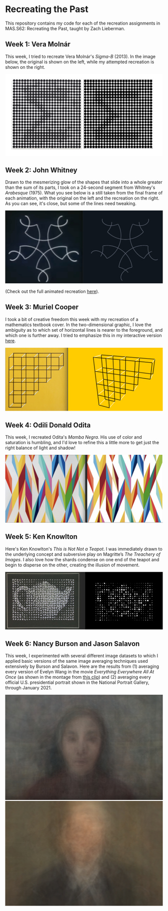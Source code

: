 # Recreating the Past
This repository contains my code for each of the recreation assignments in MAS.S62: Recreating the Past, taught by Zach Lieberman. 

## Week 1: Vera Molnár
This week, I tried to recreate Vera Molnár's *Sigma-B* (2013). In the image below, the original is shown on the left, while my attempted recreation is shown on the right. 

![A side-by-side of the original and recreated artworks](https://github.com/jessicashand/recreatingthepast/blob/main/recreations/molnar_sidebyside.png)

## Week 2: John Whitney
Drawn to the mesmerizing glow of the shapes that slide into a whole greater than the sum of its parts, I took on a 24-second segment from Whitney's *Arabesque* (1975). What you see below is a still taken from the final frame of each animation, with the original on the left and the recreation on the right. As you can see, it's close, but some of the lines need tweaking. 

![A side-by-side of the original and recreated artworks](https://github.com/jessicashand/recreatingthepast/blob/main/recreations/whitney_sidebyside.png)

(Check out the full animated recreation [here](https://github.com/jessicashand/recreatingthepast/blob/main/recreations/whitney_recreation.mov)).

## Week 3: Muriel Cooper
I took a bit of creative freedom this week with my recreation of a mathematics textbook cover. In the two-dimensional graphic, I love the ambiguity as to which set of horizontal lines is nearer to the foreground, and which one is further away. I tried to emphasize this in my interactive version [here](https://github.com/jessicashand/recreatingthepast/blob/main/recreations/3d.mov).

![A side-by-side of the original and recreated artworks](https://github.com/jessicashand/recreatingthepast/blob/main/recreations/cooper_sidebyside.png)

## Week 4: Odili Donald Odita
This week, I recreated Odita's _Mamba Negra_. His use of color and saturation is humbling, and I'd love to refine this a little more to get just the right balance of light and shadow! 

![A side-by-side of the original and recreated artworks](https://github.com/jessicashand/recreatingthepast/blob/main/recreations/odita_sidebyside.png)

## Week 5: Ken Knowlton
Here's Ken Knowlton's _This is Not Not a Teapot_. I was immediately drawn to the underlying concept and subversive play on Magritte’s _The Treachery of Images_. I also love how the shards condense on one end of the teapot and begin to disperse on the other, creating the illusion of movement. 

![A side-by-side of the original and recreated artworks](https://github.com/jessicashand/recreatingthepast/blob/main/recreations/knowlton_sidebyside.png)

## Week 6: Nancy Burson and Jason Salavon

This week, I experimented with several different image datasets to which I applied basic versions of the same image averaging techniques used extensively by Burson and Salavon. Here are the results from (1) averaging every version of Evelyn Wang in the movie _Everything Everywhere All At Once_ (as shown in the montage from [this clip](https://www.youtube.com/watch?v=3yWn5YqdzTg&ab_channel=Hup)) and (2) averaging every official U.S. presidential portrait shown in the National Portrait Gallery, through January 2021. 

![Every version of _Everything Everywhere All At Once_'s Evelyn Wang](https://github.com/jessicashand/recreatingthepast/blob/main/recreations/evelyn.png)
![U.S. presidential portraits](https://github.com/jessicashand/recreatingthepast/blob/main/recreations/presidents.png)
